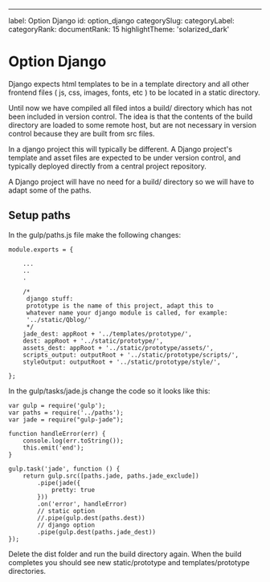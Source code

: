---
label: Option Django
id: option_django
categorySlug:
categoryLabel: 
categoryRank: 
documentRank: 15
highlightTheme: 'solarized_dark'


Option Django
=============

Django expects html templates to be in a template directory and all other
frontend files ( js, css, images, fonts, etc ) to be located in a static
directory. 

Until now we have compiled all filed intos a build/ directory which has not
been included in version control. The idea is that the contents of the build
directory are loaded to some remote host, but are not necessary in version
control because they are built from src files.

In a django project this will typically be different. A Django project's
template and asset files are expected to be under version control, and
typically deployed directly from a central project repository.

A Django project will have no need for a build/ directory so we will have
to adapt some of the paths.

## Setup paths

In the gulp/paths.js file make the following changes:

    module.exports = {
    
        ...
        ..
        .
    
        /*
         django stuff:
         prototype is the name of this project, adapt this to
         whatever name your django module is called, for example:
         '../static/Qblog/'
         */
        jade_dest: appRoot + '../templates/prototype/',        
        dest: appRoot + '../static/prototype/',
        assets_dest: appRoot + '../static/prototype/assets/',
        scripts_output: outputRoot + '../static/prototype/scripts/',
        styleOutput: outputRoot + '../static/prototype/style/',
        
    };
    
In the gulp/tasks/jade.js change the code so it looks like this:

    var gulp = require('gulp');
    var paths = require('../paths');
    var jade = require("gulp-jade");
    
    function handleError(err) {
        console.log(err.toString());
        this.emit('end');
    }
    
    gulp.task('jade', function () {
        return gulp.src([paths.jade, paths.jade_exclude])
            .pipe(jade({
                pretty: true
            }))
            .on('error', handleError)
            // static option
            //.pipe(gulp.dest(paths.dest))
            // django option
            .pipe(gulp.dest(paths.jade_dest))
    });
    
Delete the dist folder and run the build directory again. When the build completes
you should see new static/prototype and templates/prototype directories.

